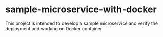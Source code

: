 # sample-microservice-with-docker
This project is intended to develop a sample microservice and verify the deployment and working on Docker container
